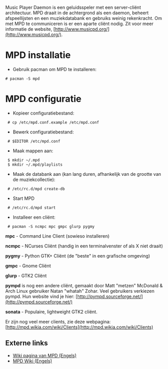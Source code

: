 Music Player Daemon is een geluidsspeler met een server-cliënt architectuur. MPD draait in de achtergrond als een daemon, beheert afspeellijsten en een muziekdatabank en gebruiks weinig rekenkracht. Om met MPD te communiceren is er een aparte cliënt nodig. Zit voor meer informatie de website, [http://www.musicpd.org/](http://www.musicpd.org/).

# MPD installatie

*   Gebruik pacman om MPD te installeren:

```
# pacman -S mpd

```

# MPD configuratie

*   Kopieer configuratiebestand:

```
 # cp /etc/mpd.conf.example /etc/mpd.conf

```

*   Bewerk configuratiebestand:

```
 # $EDITOR /etc/mpd.conf

```

*   Maak mappen aan:

```
 $ mkdir ~/.mpd
 $ mkdir ~/.mpd/playlists

```

*   Maak de databank aan (kan lang duren, afhankelijk van de grootte van de muziekcollectie):

```
 # /etc/rc.d/mpd create-db

```

*   Start MPD

```
 # /etc/rc.d/mpd start

```

*   Installeer een cliënt:

```
 # pacman -S ncmpc mpc gmpc glurp pygmy

```

**mpc** - Command Line Client (sowieso installeren)

**ncmpc** - NCurses Cliënt (handig in een terminalvenster of als X niet draait)

**pygmy** - Python GTK+ Cliënt (de "beste" in een grafische omgeving)

**gmpc** - Gnome Cliënt

**glurp** - GTK2 Cliënt

**pympd** is nog een andere cliënt, gemaakt door Matt "metzen" McDonald & Arch Linux gebruiker Natan "whatah" Zohar. Veel gebruikers verkiezen pympd. Hun website vind je hier: [http://pympd.sourceforge.net/](http://pympd.sourceforge.net/)

**sonata** - Populaire, lightweight GTK2 cliënt.

Er zijn nog veel meer clients, zie deze webpagina: [http://mpd.wikia.com/wiki/Clients](http://mpd.wikia.com/wiki/Clients)

## Externe links

*   [Wiki pagina van MPD (Engels)](http://mpd.wikia.com/wiki/Clients/)
*   [MPD Wiki (Engels)](http://mpd.wikicities.com/wiki/Main_Page)